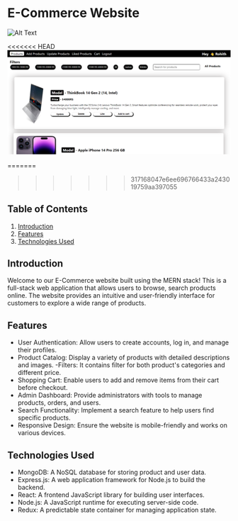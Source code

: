 # E-Commerce Website 
![Alt Text](website.png)

<<<<<<< HEAD
![Image Description](image.png)

=======
>>>>>>> 317168047e6ee696766433a243019759aa397055

## Table of Contents

1. [Introduction](#introduction)
2. [Features](#features)
3. [Technologies Used](#technologies-used)

## Introduction

Welcome to our E-Commerce website built using the MERN stack! This is a full-stack web application that allows users to browse, search products online. The website provides an intuitive and user-friendly interface for customers to explore a wide range of products.

## Features

- User Authentication: Allow users to create accounts, log in, and manage their profiles.
- Product Catalog: Display a variety of products with detailed descriptions and images.
-Filters: It contains filter for both product's categories and different price.
- Shopping Cart: Enable users to add and remove items from their cart before checkout.
- Admin Dashboard: Provide administrators with tools to manage products, orders, and users.
- Search Functionality: Implement a search feature to help users find specific products.
- Responsive Design: Ensure the website is mobile-friendly and works on various devices.

## Technologies Used

- MongoDB: A NoSQL database for storing product and user data.
- Express.js: A web application framework for Node.js to build the backend.
- React: A frontend JavaScript library for building user interfaces.
- Node.js: A JavaScript runtime for executing server-side code.
- Redux: A predictable state container for managing application state.

